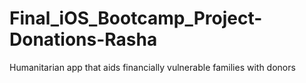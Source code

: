 # Final_iOS_Bootcamp_Project-Donations-Rasha
Humanitarian app that aids financially vulnerable families with donors

